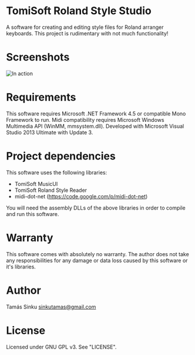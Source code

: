 TomiSoft Roland Style Studio
============================
A software for creating and editing style files for Roland arranger keyboards.
This project is rudimentary with not much functionality!

Screenshots
===========
![In action](http://kepfeltoltes.hu/141231/480363909N_vtelen_www.kepfeltoltes.hu_.png)

Requirements
============
This software requires Microsoft .NET Framework 4.5 or compatible Mono Framework to run.
Midi compatibility requires Microsoft Windows Multimedia API (WinMM, mmsystem.dll).
Developed with Microsoft Visual Studio 2013 Ultimate with Update 3.

Project dependencies
====================
This software uses the following libraries:
 - TomiSoft MusicUI
 - TomiSoft Roland Style Reader
 - midi-dot-net (https://code.google.com/p/midi-dot-net)
 
You will need the assembly DLLs of the above libraries in order to compile and run this software.

Warranty
========
This software comes with absolutely no warranty. The author does not take any responsibilities for any damage
or data loss caused by this software or it's libraries.

Author
======
Tamás Sinku
sinkutamas@gmail.com

License
=======
Licensed under GNU GPL v3. See "LICENSE".